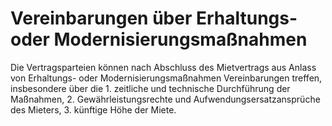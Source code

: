 # Vereinbarungen über Erhaltungs- oder Modernisierungsmaßnahmen

Die Vertragsparteien können nach Abschluss des Mietvertrags aus Anlass von Erhaltungs\- oder Modernisierungsmaßnahmen Vereinbarungen treffen, insbesondere über die  1\.
 zeitliche und technische Durchführung der Maßnahmen,
 2\.
 Gewährleistungsrechte und Aufwendungsersatzansprüche des Mieters,
 3\.
 künftige Höhe der Miete.
 

